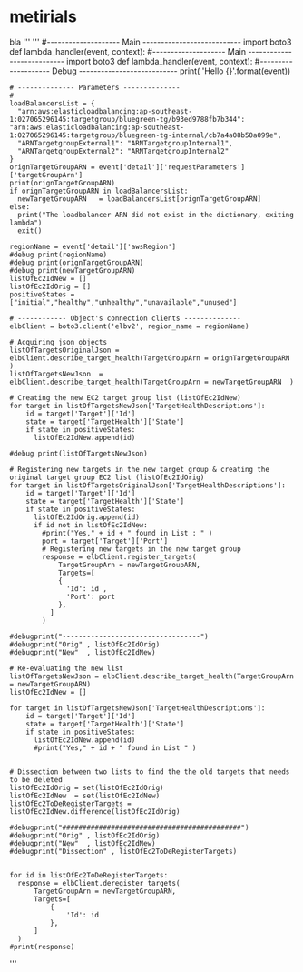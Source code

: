 # metirials
bla
'''
'''
#-------------------- Main ---------------------------
import boto3
def lambda_handler(event, context):
#-------------------- Main ---------------------------
import boto3
def lambda_handler(event, context):
    #-------------------- Debug ---------------------------
    print( 'Hello  {}'.format(event))
    
    # -------------- Parameters --------------
    # 
    loadBalancersList = {
      "arn:aws:elasticloadbalancing:ap-southeast-1:027065296145:targetgroup/bluegreen-tg/b93ed9788fb7b344": "arn:aws:elasticloadbalancing:ap-southeast-1:027065296145:targetgroup/bluegreen-tg-internal/cb7a4a08b50a099e",
      "ARNTargetgroupExternal1": "ARNTargetgroupInternal1",
      "ARNTargetgroupExternal2": "ARNTargetgroupInternal2"
    }
    orignTargetGroupARN = event['detail']['requestParameters']['targetGroupArn']
    print(orignTargetGroupARN)
    if orignTargetGroupARN in loadBalancersList:
      newTargetGroupARN   = loadBalancersList[orignTargetGroupARN]
    else:
      print("The loadbalancer ARN did not exist in the dictionary, exiting lambda")
      exit()

    regionName = event['detail']['awsRegion']
    #debug print(regionName)
    #debug print(orignTargetGroupARN)
    #debug print(newTargetGroupARN)
    listOfEc2IdNew = []
    listOfEc2IdOrig = []   
    positiveStates = ["initial","healthy","unhealthy","unavailable","unused"]
    
    # ------------ Object's connection clients --------------
    elbClient = boto3.client('elbv2', region_name = regionName)
    
    # Acquiring json objects
    listOfTargetsOriginalJson = elbClient.describe_target_health(TargetGroupArn = orignTargetGroupARN )
    listOfTargetsNewJson  = elbClient.describe_target_health(TargetGroupArn = newTargetGroupARN  )
    
    # Creating the new EC2 target group list (listOfEc2IdNew)
    for target in listOfTargetsNewJson['TargetHealthDescriptions']:
        id = target['Target']['Id']
        state = target['TargetHealth']['State']
        if state in positiveStates:
          listOfEc2IdNew.append(id)
          
    #debug print(listOfTargetsNewJson)
    
    # Registering new targets in the new target group & creating the original target group EC2 list (listOfEc2IdOrig)
    for target in listOfTargetsOriginalJson['TargetHealthDescriptions']:
        id = target['Target']['Id']
        state = target['TargetHealth']['State']
        if state in positiveStates:
          listOfEc2IdOrig.append(id)
          if id not in listOfEc2IdNew:
            #print("Yes," + id + " found in List : " )
            port = target['Target']['Port']
            # Registering new targets in the new target group
            response = elbClient.register_targets(
                TargetGroupArn = newTargetGroupARN,
                Targets=[
                {
                  'Id': id ,
                  'Port': port
                },
              ]
            )
        
    #debugprint("----------------------------------")
    #debugprint("Orig" , listOfEc2IdOrig)
    #debugprint("New"  , listOfEc2IdNew)
    
    # Re-evaluating the new list
    listOfTargetsNewJson = elbClient.describe_target_health(TargetGroupArn = newTargetGroupARN)
    listOfEc2IdNew = []   
     
    for target in listOfTargetsNewJson['TargetHealthDescriptions']:
        id = target['Target']['Id']
        state = target['TargetHealth']['State']
        if state in positiveStates:
          listOfEc2IdNew.append(id)
          #print("Yes," + id + " found in List " )
      
          
    # Dissection between two lists to find the the old targets that needs to be deleted
    listOfEc2IdOrig = set(listOfEc2IdOrig)
    listOfEc2IdNew  = set(listOfEc2IdNew)
    listOfEc2ToDeRegisterTargets = listOfEc2IdNew.difference(listOfEc2IdOrig)
    
    #debugprint("############################################")
    #debugprint("Orig" , listOfEc2IdOrig)
    #debugprint("New"  , listOfEc2IdNew)
    #debugprint("Dissection" , listOfEc2ToDeRegisterTargets)

    
    for id in listOfEc2ToDeRegisterTargets:
      response = elbClient.deregister_targets(
          TargetGroupArn = newTargetGroupARN,
          Targets=[
              {
                  'Id': id 
              },
          ]
      )
    #print(response)
  '''  
